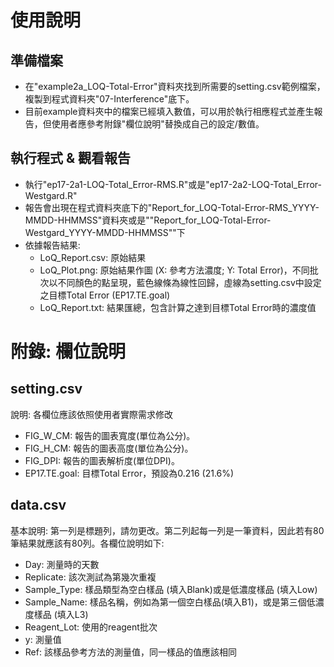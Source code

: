 # 使用說明

## 準備檔案

- 在"example2a\_LOQ-Total-Error"資料夾找到所需要的setting.csv範例檔案，複製到程式資料夾"07-Interference"底下。
- 目前example資料夾中的檔案已經填入數值，可以用於執行相應程式並產生報告，但使用者應參考附錄"欄位說明"替換成自己的設定/數值。

## 執行程式 & 觀看報告

- 執行"ep17-2a1-LOQ-Total\_Error-RMS.R"或是"ep17-2a2-LOQ-Total\_Error-Westgard.R"
- 報告會出現在程式資料夾底下的"Report\_for\_LOQ-Total-Error-RMS\_YYYY-MMDD-HHMMSS"資料夾或是""Report\_for\_LOQ-Total-Error-Westgard\_YYYY-MMDD-HHMMSS""下
-  依據報告結果:
	+ LoQ_Report.csv: 原始結果
	+ LoQ_Plot.png: 原始結果作圖 (X: 參考方法濃度; Y: Total Error)，不同批次以不同顏色的點呈現，藍色線條為線性回歸，虛線為setting.csv中設定之目標Total Error (EP17.TE.goal)
	+ LoQ_Report.txt: 結果匯總，包含計算之達到目標Total Error時的濃度值

# 附錄: 欄位說明

## setting.csv

說明: 各欄位應該依照使用者實際需求修改

- FIG\_W\_CM: 報告的圖表寬度(單位為公分)。
- FIG\_H\_CM: 報告的圖表高度(單位為公分)。
- FIG\_DPI: 報告的圖表解析度(單位DPI)。
- EP17.TE.goal: 目標Total Error，預設為0.216 (21.6%)

## data.csv

基本說明: 第一列是標題列，請勿更改。第二列起每一列是一筆資料，因此若有80筆結果就應該有80列。各欄位說明如下:

- Day: 測量時的天數
- Replicate: 該次測試為第幾次重複
- Sample_Type: 樣品類型為空白樣品 (填入Blank)或是低濃度樣品 (填入Low)
- Sample_Name: 樣品名稱，例如為第一個空白樣品(填入B1)，或是第三個低濃度樣品 (填入L3)
- Reagent_Lot: 使用的reagent批次
- y: 測量值
- Ref: 該樣品參考方法的測量值，同一樣品的值應該相同





